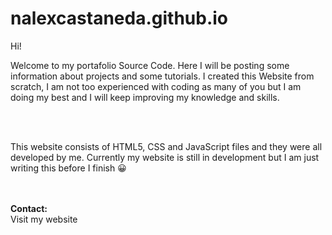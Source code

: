 # nalexcastaneda.github.io
Hi!<br>
<p>Welcome to my portafolio Source Code. Here I will be posting some information about projects and some tutorials. I created this Website from scratch, I am not too experienced with coding as many of you but I am doing my best and I will keep improving my knowledge and skills.</p>
<br><br>
<p>This website consists of HTML5, CSS and JavaScript files and they were all developed by me.
Currently my website is still in development but I am just writing this before I finish 😀</p>
<br><br>
<b>Contact:</b><br>
Visit my website
